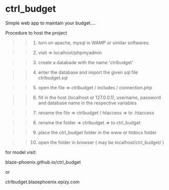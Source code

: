 # ctrl_budget

Simple web app to maintain your budget....


Procedure to host the project

>> 1) turn on apache, mysql in WAMP or similar softwares.

>> 2) visit =>   localhost/phpmyadmin

>> 3) create a databade with the name 'ctrlbudget'

>> 4) enter the database and import the given sql file ctrlbudget.sql 

>> 5) open the file => ctrlbudget / includes / connection.php

>> 6) fill in the host (localhost or 127.0.0.1), username, password and database name in the respective variables

>> 7) rename the file => ctrlbudget / htaccess => to .htaccess

>> 8) rename the folder => ctrlbudget => to ctrl_budget

>> 9) place the ctrl_budget folder in the www or htdocs folder

>> 10) open the folder in browser ( may be localhost/ctrl_budget/ )



for model visit:

blaze-phoenix.github.io/ctrl_budget

or

ctrlbudget.blazephoenix.epizy.com

